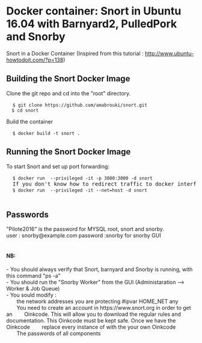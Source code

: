 # Docker container: Snort in Ubuntu 16.04 with Barnyard2, PulledPork and Snorby
Snort in a Docker Container
(Inspired from this tutorial :
http://www.ubuntu-howtodoit.com/?p=138)

<h2>Building the Snort Docker Image</h2>

Clone the git repo and cd into the "root" directory.

<pre>
  <code>$ git clone https://github.com/amabrouki/snort.git
  $ cd snort</code>
</pre>

Build the container

<pre>
  <code>$ docker build -t snort .</code>
</pre>

<h2>Running the Snort Docker Image</h2>
 To start Snort and set up port forwarding:
<pre>
  <code>$ docker run  --privileged -it -p 3000:3000 -d snort</code>
  If you don't know how to redirect traffic to docker interface, this command allow the container a full access to host network interfaces 
  <code>$ docker run  --privileged -it --net=host -d snort</code>
  
</pre>

<h2>Passwords</h2>
<div>"Pilote2016" is the password for MYSQL root, snort and snorby. </div>
<div>  user : snorby@example.com  password :snorby    for snorby GUI </div>

<br>

<h4>NB:</h4>
 <div> - You should always verify that Snort, barnyard and Snorby is running, with this command "ps -a" </div>
 <div> - You should run the "Snorby Worker" from the GUI (Administaration --> Worker & Job Queue) </div>
 <div> - You sould modify : </div>
        <div>&nbsp;&nbsp;&nbsp;&nbsp;&nbsp;&nbsp; the network addresses you are protecting #ipvar HOME_NET any </div>
        <div>&nbsp;&nbsp;&nbsp;&nbsp;&nbsp;&nbsp; You need to create an account in https://www.snort.org in order to get an               &nbsp;&nbsp;&nbsp;&nbsp;&nbsp;&nbsp;  Oinkcode. This will allow you to download the regular rules and                         &nbsp;&nbsp;&nbsp;&nbsp;&nbsp;&nbsp;  documentation. This Oinkcode must be kept safe. Once we have the Oinkcode  
            &nbsp;&nbsp;&nbsp;&nbsp;&nbsp;&nbsp;  replace every instance of <oinkcode> with the your own Oinkcode 
        </div>
        <div>&nbsp;&nbsp;&nbsp;&nbsp;&nbsp;&nbsp; The passwords of all components </div>

